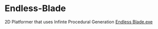 # Endless-Blade
 2D Platformer that uses Infinte Procedural Generation
  [Endless Blade.exe](download/EndlessBlade.exe)

